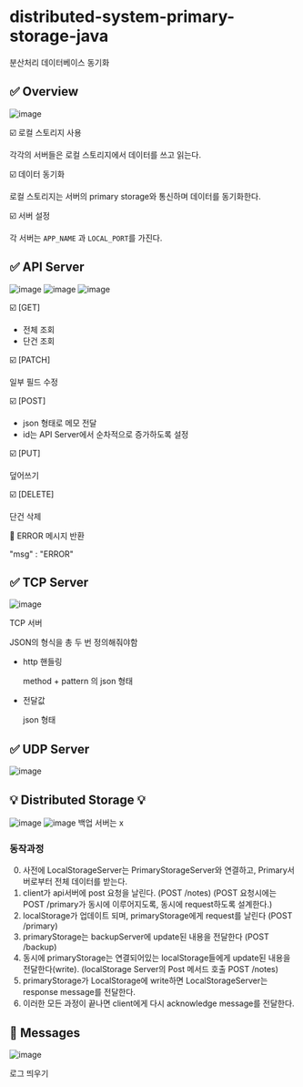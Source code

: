 # distributed-system-primary-storage-java
분산처리 데이터베이스 동기화

## ✅ Overview
![image](https://github.com/user-attachments/assets/acc5471d-06c1-4e75-8c7a-cc6bc39632ec)

☑️ 로컬 스토리지 사용
  
각각의 서버들은 로컬 스토리지에서 데이터를 쓰고 읽는다.

☑️ 데이터 동기화
  
로컬 스토리지는 서버의 primary storage와 통신하며 데이터를 동기화한다.

☑️ 서버 설정

각 서버는 `APP_NAME` 과 `LOCAL_PORT`를 가진다.

## ✅ API Server
![image](https://github.com/user-attachments/assets/e7acc60e-829f-43c0-b200-30eeb2fa472e)
![image](https://github.com/user-attachments/assets/b6f17251-dc95-469e-9828-b3f4d48aafcc)
![image](https://github.com/user-attachments/assets/db8fabc3-3892-4551-8bd7-af77c3e6f91c)

☑️ [GET]

- 전체 조회
- 단건 조회

☑️ [PATCH]

일부 필드 수정

☑️ [POST]

- json 형태로 메모 전달
- id는 API Server에서 순차적으로 증가하도록 설정

☑️ [PUT]

덮어쓰기

☑️ [DELETE]

단건 삭제

📢 ERROR 메시지 반환

"msg" : "ERROR"


## ✅ TCP Server
![image](https://github.com/user-attachments/assets/11d89dbe-b7bb-45ce-9ece-6e976ffbbcb6)

TCP 서버

JSON의 형식을 총 두 번 정의해줘야함

- http 핸들링

  method + pattern 의 json 형태

- 전달값

  json 형태


## ✅ UDP Server
![image](https://github.com/user-attachments/assets/188800e8-b57b-4cec-b899-ddb19acc29a3)


## 💡 Distributed Storage 💡 
![image](https://github.com/user-attachments/assets/b28c1b7d-16c4-4276-95b2-e4539edbcc1a)
![image](https://github.com/user-attachments/assets/0758a0ac-4c91-4e9f-b3b1-2a7894df03e5)
백업 서버는 x

### 동작과정
0. 사전에 LocalStorageServer는 PrimaryStorageServer와 연결하고, Primary서버로부터 전체 데이터를 받는다.
1. client가 api서버에 post 요청을 날린다. (POST /notes)
(POST 요청시에는 POST /primary가 동시에 이루어지도록, 동시에 request하도록 설계한다.)
2. localStorage가 업데이트 되며, primaryStorage에게 request를 날린다 (POST /primary)
3. primaryStorage는 backupServer에 update된 내용을 전달한다 (POST /backup)
4. 동시에 primaryStorage는 연결되어있는 localStorage들에게 update된 내용을 전달한다(write). (localStorage Server의 Post 메서드 호출 POST /notes)
5. primaryStorage가 LocalStorage에 write하면 LocalStorageServer는 response message를 전달한다.
6. 이러한 모든 과정이 끝나면 client에게 다시 acknowledge message를 전달한다.


## 📨 Messages
![image](https://github.com/user-attachments/assets/0500d622-0a8c-4190-aff6-16494f213525)

로그 띄우기
 
